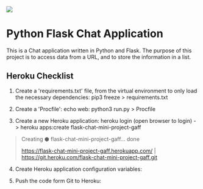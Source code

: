 <img src="https://codeinstitute.s3.amazonaws.com/fullstack/ci_logo_small.png" style="margin: 0;">

# Python Flask Chat Application

This is a Chat application written in Python and Flask. The purpose of this project is to access data from a URL, and to store the information in a list.

## Heroku Checklist

1. Create a 'requirements.txt' file, from the virtual environment to only load the necessary dependencies: pip3 freeze > requirements.txt

2. Create a 'Procfile': echo web: python3 run.py > Procfile

3. Create a new Heroku application: heroku login (open browser to login) -> heroku apps:create flask-chat-mini-project-gaff
> Creating ⬢ flask-chat-mini-project-gaff... done
>
> https://flask-chat-mini-project-gaff.herokuapp.com/ | https://git.heroku.com/flask-chat-mini-project-gaff.git

4. Create Heroku application configuration variables:

5. Push the code form Git to Heroku: